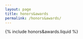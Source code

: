 ```yaml
---
layout: page
title: honors&awards
permalink: /honors&awards/
---
```


{% include honors&awards.liquid %}
